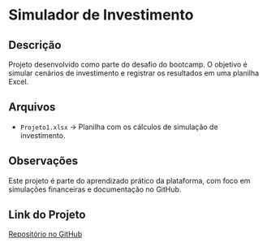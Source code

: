 # Simulador de Investimento

## Descrição

Projeto desenvolvido como parte do desafio do bootcamp. O objetivo é simular cenários de investimento e registrar os resultados em uma planilha Excel.

## Arquivos

- `Projeto1.xlsx` → Planilha com os cálculos de simulação de investimento.

## Observações

Este projeto é parte do aprendizado prático da plataforma, com foco em simulações financeiras e documentação no GitHub.

## Link do Projeto

[Repositório no GitHub](https://github.com/Epinhal/Simulador-Investimento)
